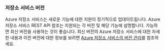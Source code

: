 ### <a name="storage-service-versions"></a>저장소 서비스 버전
Azure 저장소 서비스는 새로운 기능에 대한 지원이 정기적으로 업데이트됩니다. Azure 저장소 서비스 REST API 참조는 지원되는 각 버전 및 해당 기능에 설명합니다. 가능하면 최신 버전을 사용하는 것이 좋습니다. 최신 버전의 Azure 저장소 서비스에 대한 자세한 내용과 이전 버전에 대한 정보를 보려면 [Azure 저장소 서비스의 버전 관리](https://msdn.microsoft.com/library/azure/dd894041.aspx)를 참조하세요.  



<!--HONumber=Nov16_HO2-->


